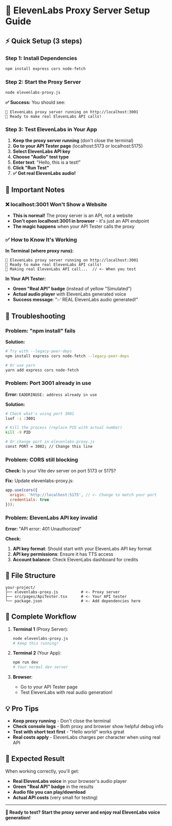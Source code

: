 # 🎵 ElevenLabs Proxy Server Setup Guide

## ⚡ Quick Setup (3 steps)

### Step 1: Install Dependencies
```bash
npm install express cors node-fetch
```

### Step 2: Start the Proxy Server
```bash
node elevenlabs-proxy.js
```

**✅ Success:** You should see:
```
🎵 ElevenLabs proxy server running on http://localhost:3001
📡 Ready to make real ElevenLabs API calls!
```

### Step 3: Test ElevenLabs in Your App
1. **Keep the proxy server running** (don't close the terminal)
2. **Go to your API Tester page** (localhost:5173 or localhost:5175)
3. **Select ElevenLabs API key**
4. **Choose "Audio" test type**
5. **Enter text**: "Hello, this is a test!"
6. **Click "Run Test"**
7. **✅ Get real ElevenLabs audio!**

## 🚨 Important Notes

### ❌ localhost:3001 Won't Show a Website
- **This is normal!** The proxy server is an API, not a website
- **Don't open localhost:3001 in browser** - it's just an API endpoint
- **The magic happens** when your API Tester calls the proxy

### ✅ How to Know It's Working
**In Terminal (where proxy runs):**
```
🎵 ElevenLabs proxy server running on http://localhost:3001
📡 Ready to make real ElevenLabs API calls!
🎵 Making real ElevenLabs API call...  // <- When you test
```

**In Your API Tester:**
- **Green "Real API" badge** (instead of yellow "Simulated")
- **Actual audio player** with ElevenLabs generated voice
- **Success message**: "✅ REAL ElevenLabs audio generated!"

## 🔧 Troubleshooting

### Problem: "npm install" fails
**Solution:**
```bash
# Try with --legacy-peer-deps
npm install express cors node-fetch --legacy-peer-deps

# Or use yarn
yarn add express cors node-fetch
```

### Problem: Port 3001 already in use
**Error:** `EADDRINUSE: address already in use`

**Solution:**
```bash
# Check what's using port 3001
lsof -i :3001

# Kill the process (replace PID with actual number)
kill -9 PID

# Or change port in elevenlabs-proxy.js
const PORT = 3002; // Change this line
```

### Problem: CORS still blocking
**Check:** Is your Vite dev server on port 5173 or 5175?

**Fix:** Update elevenlabs-proxy.js:
```javascript
app.use(cors({
  origin: 'http://localhost:5175', // <- Change to match your port
  credentials: true
}));
```

### Problem: ElevenLabs API key invalid
**Error:** "API error: 401 Unauthorized"

**Check:**
1. **API key format**: Should start with your ElevenLabs API key format
2. **API key permissions**: Ensure it has TTS access
3. **Account balance**: Check ElevenLabs dashboard for credits

## 📁 File Structure
```
your-project/
├── elevenlabs-proxy.js          # <- Proxy server
├── src/pages/ApiTester.tsx      # <- Your API tester
└── package.json                 # <- Add dependencies here
```

## 🎯 Complete Workflow

1. **Terminal 1** (Proxy Server):
   ```bash
   node elevenlabs-proxy.js
   # Keep this running!
   ```

2. **Terminal 2** (Your App):
   ```bash
   npm run dev
   # Your normal dev server
   ```

3. **Browser**:
   - Go to your API Tester page
   - Test ElevenLabs with real audio generation!

## 💡 Pro Tips

- **Keep proxy running** - Don't close the terminal
- **Check console logs** - Both proxy and browser show helpful debug info
- **Test with short text first** - "Hello world" works great
- **Real costs apply** - ElevenLabs charges per character when using real API

## 🎵 Expected Result

When working correctly, you'll get:
- **Real ElevenLabs voice** in your browser's audio player
- **Green "Real API" badge** in the results
- **Audio file you can play/download**
- **Actual API costs** (very small for testing)

---

**🚀 Ready to test? Start the proxy server and enjoy real ElevenLabs voice generation!**
